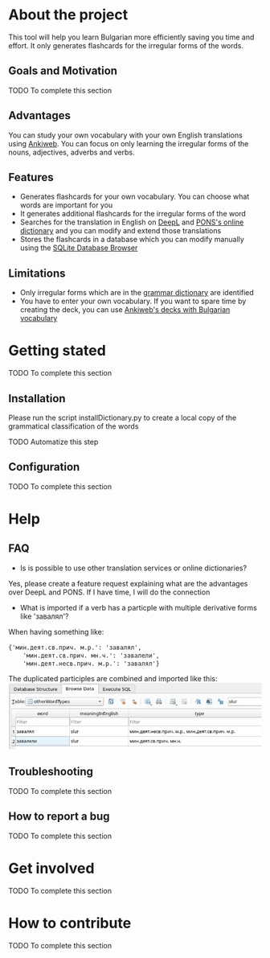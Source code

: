 # About the project

This tool will help you learn Bulgarian more efficiently saving you time and effort. It only generates flashcards for the irregular forms of the words.

## Goals and Motivation

TODO To complete this section

## Advantages

You can study your own vocabulary with your own English translations using [Ankiweb](https://ankiweb.net/). You can focus on only learning the irregular forms of the nouns, adjectives, adverbs and verbs.

## Features

* Generates flashcards for your own vocabulary. You can choose what words are important for you
* It generates additional flashcards for the irregular forms of the word
* Searches for the translation in English on [DeepL](https://www.deepl.com/translator) and [PONS's online dictionary](https://en.pons.com/translate/bulgarian-english/) and you can modify and extend those translations
* Stores the flashcards in a database which you can modify manually using the [SQLite Database Browser](https://sqlitebrowser.org/)

## Limitations

* Only irregular forms which are in the [grammar dictionary](https://rechnik.chitanka.info/w) are identified
* You have to enter your own vocabulary. If you want to spare time by creating the deck, you can use [Ankiweb's decks with Bulgarian vocabulary](https://ankiweb.net/shared/decks?search=bulgarian)

# Getting stated

TODO To complete this section

## Installation

Please run the script installDictionary.py to create a local copy of the grammatical classification of the words

TODO Automatize this step

## Configuration

TODO To complete this section

# Help

## FAQ

* Is is possible to use other translation services or online dictionaries?

Yes, please create a feature request explaining what are the advantages over DeepL and PONS. If I have time, I will do the connection

* What is imported if a verb has a particple with multiple derivative forms like 'завалял'?

When having something like:
```
{'мин.деят.св.прич. м.р.': 'завалял', 
    'мин.деят.св.прич. мн.ч.': 'завалели', 
    'мин.деят.несв.прич. м.р.': 'завалял'}
```
The duplicated participles are combined and imported like this:
![particles With Multiple Derivate Forms Combination.jpg](docs/img/particlesWithMultipleDerivateFormsCombination.jpg)

## Troubleshooting

TODO To complete this section

## How to report a bug

TODO To complete this section

# Get involved

TODO To complete this section

# How to contribute

TODO To complete this section




